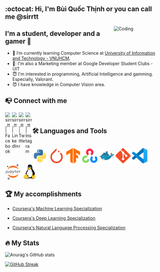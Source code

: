 ## :octocat: **Hi, I'm Bùi Quốc Thịnh or you can call me @sirrtt** 

<img align="right" alt="Coding" width="30%" src="https://media.giphy.com/media/u2pmTWUi0MXjyrMaVj/giphy.gif">

## I'm a student, developer and a gamer :volcano:

- :raising_hand: I’m currently learning Computer Science at [University of Information and Technology - VNUHCM](https://www.uit.edu.vn/).
- 🌱: I'm also a Marketing member at Google Developer Student Clubs - UIT
- :innocent: I'm interested in programming, Artificial Intelligence and gamming. Especially, Valorant.
- :smiling_imp: I have knowledge in Computer Vision area.


## :mailbox_with_no_mail: Connect with me

[<img align="left" alt="sirr_tt | Facebook" width="22px" src="https://cdn.jsdelivr.net/npm/simple-icons@v3/icons/facebook.svg"/>][facebook]
[<img align="left" alt="sirr_tt | LinkedIn" width="22px" src="https://cdn.jsdelivr.net/npm/simple-icons@v3/icons/linkedin.svg" />][linkedin]
[<img align="left" alt="sirr_tt | Twitter" width="22px" src="https://cdn.jsdelivr.net/npm/simple-icons@v3/icons/twitter.svg" />][twitter]
[<img align="left" alt="sirr_tt | Instagram" width="22px" src="https://cdn.jsdelivr.net/npm/simple-icons@v3/icons/instagram.svg" />][instagram]

<br />

[facebook]: https://www.facebook.com/quocthinh.bui.38/
[linkedin]: https://www.linkedin.com/in/thịnh-bùi/
[twitter]: https://twitter.com/Sirr_tt2k2
[instagram]: https://www.instagram.com/sirr_tt/

## :hammer_and_wrench: Languages and Tools 
<br>
<div>
    <img src="https://github.com/devicons/devicon/blob/master/icons/python/python-original.svg" title="Python" alt="Python" width=50 height=50/>
    <img src="https://github.com/devicons/devicon/blob/master/icons/pytorch/pytorch-original.svg" title="Pytorch" alt="Pytorch" width=50 height=50/>
    <img src="https://github.com/devicons/devicon/blob/master/icons/tensorflow/tensorflow-original.svg" title="Tensorflow" alt="Tensorflow" width=50 height=50/>
    <img src="https://github.com/devicons/devicon/blob/master/icons/opencv/opencv-original.svg" title="OpenCV" alt="OpenCV" width=50 height=50/>
    <img src="https://github.com/devicons/devicon/blob/master/icons/docker/docker-original.svg" title="Docker" alt="Docker" width=50 height=50/>
    <img src="https://github.com/devicons/devicon/blob/master/icons/git/git-original.svg" title="Git" alt="Git" width=50 height=50/>
    <img src="https://github.com/devicons/devicon/blob/master/icons/vscode/vscode-original.svg" title="VSCode" alt="VSCode" width=50 height=50/>
    <img src="https://github.com/devicons/devicon/blob/master/icons/jupyter/jupyter-original-wordmark.svg" title="Jupyter" alt="Jupyter" width=50 height=50/>
    <img src="https://github.com/devicons/devicon/blob/master/icons/linux/linux-original.svg" title="Linux" alt="Linux" width=50 height=50/>
</div>

## :trophy: My accomplishments

- [Coursera's Machine Learning Specialization](https://coursera.org/share/1e14cc22ed5475a748f83336d369d8f5)

- [Coursera's Deep Learning Specialization](https://coursera.org/share/b084d997325fbb29468b445789f82adf)

- [Coursera's Natural Language Processing Specialization](https://coursera.org/share/1afc45192ef01aeedc94795db4752e8f) 

## :fire: My Stats 


![Anurag's GitHub stats](https://github-readme-stats.vercel.app/api?username=tien02&theme=gruvbox&show_icons=true)

[![GitHub Streak](http://github-readme-streak-stats.herokuapp.com?user=tien02&theme=dracula&hide_border=true)](https://git.io/streak-stats)

<!---
sirrtt/sirrtt is a ✨ special ✨ repository because its `README.md` (this file) appears on your GitHub profile.
You can click the Preview link to take a look at your changes.
--->

